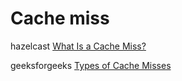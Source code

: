 # Cache miss

hazelcast [What Is a Cache Miss?](https://hazelcast.com/glossary/cache-miss/)

geeksforgeeks [Types of Cache Misses](https://www.geeksforgeeks.org/types-of-cache-misses/)